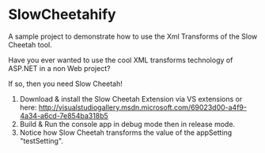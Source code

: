 SlowCheetahify
==============

A sample project to demonstrate how to use the Xml Transforms of the Slow Cheetah tool.

Have you ever wanted to use the cool XML transforms technology of ASP.NET in a non Web project?

If so, then you need Slow Cheetah!

1) Download & install the Slow Cheetah Extension via VS extensions or here: http://visualstudiogallery.msdn.microsoft.com/69023d00-a4f9-4a34-a6cd-7e854ba318b5
2) Build & Run the console app in debug mode then in release mode.
3) Notice how Slow Cheetah transforms the value of the appSetting "testSetting".
